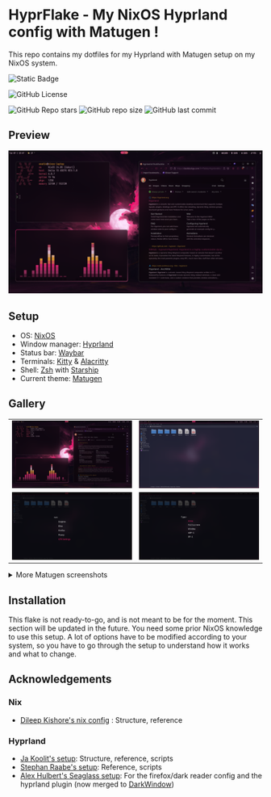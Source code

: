 # HyprFlake - My NixOS Hyprland config with Matugen !
This repo contains my dotfiles for my Hyprland with Matugen setup on my NixOS system.

![Static Badge](https://img.shields.io/badge/BUILT%20WITH%20NIX-77B5FE?style=for-the-badge&logo=nixos)

![GitHub License](https://img.shields.io/github/license/Exatio/hyprflake?style=for-the-badge&logo=github)

![GitHub Repo stars](https://img.shields.io/github/stars/Exatio/hyprflake?style=for-the-badge&logo=github)
![GitHub repo size](https://img.shields.io/github/repo-size/Exatio/hyprflake?style=for-the-badge&logo=github)
![GitHub last commit](https://img.shields.io/github/last-commit/Exatio/hyprflake?style=for-the-badge&logo=github)

## Preview

![desktop](./assets/screenshots/desktop6.png)

## Setup

- OS: [NixOS](https://nixos.org)
- Window manager: [Hyprland](https://github.com/hyprwm/Hyprland)
- Status bar: [Waybar](https://github.com/Alexays/Waybar)
- Terminals: [Kitty](https://github.com/kovidgoyal/kitty) & [Alacritty](https://github.com/alacritty/alacritty)
- Shell: [Zsh]( https://www.zsh.org/) with [Starship](https://github.com/starship/starship)
- Current theme: [Matugen](https://github.com/InioX/matugen)

## Gallery

|                                               |                                                      |
| :-------------------------------------------: | :--------------------------------------------------: |
| ![desktop](./assets/screenshots/desktop6.png) | ![desktop](./assets/screenshots/thunar.png)          |
| ![desktop](./assets/screenshots/tofi_run.png) | ![desktop](./assets/screenshots/tofi_screenshot.png) |


<details><summary>More Matugen screenshots</summary>

|                                               |                                               |
| :-------------------------------------------: | :-------------------------------------------: |
| ![desktop](./assets/screenshots/desktop1.png) | ![desktop](./assets/screenshots/desktop2.png) |
| ![desktop](./assets/screenshots/desktop3.png) | ![desktop](./assets/screenshots/desktop4.png) |
| ![desktop](./assets/screenshots/desktop5.png) | ![desktop](./assets/screenshots/desktop6.png) |
</details>

## Installation

This flake is not ready-to-go, and is not meant to be for the moment.
This section will be updated in the future.
You need some prior NixOS knowledge to use this setup.
A lot of options have to be modified according to your system, so you have to go through the setup to understand how it works and what to change.

## Acknowledgements

### Nix
- [Dileep Kishore's nix config](https://github.com/dileep-kishore/nixos-hyprland) : Structure, reference

### Hyprland
- [Ja Koolit's setup](https://github.com/JaKooLit/Hyprland-Dots): Structure, reference, scripts
- [Stephan Raabe's setup](https://gitlab.com/stephan-raabe/dotfiles): Reference, scripts
- [Alex Hulbert's Seaglass setup](https://github.com/alexhulbert/SeaGlass): For the firefox/dark reader config and the hyprland plugin (now merged to [DarkWindow](https://github.com/micha4w/Hypr-DarkWindow))


